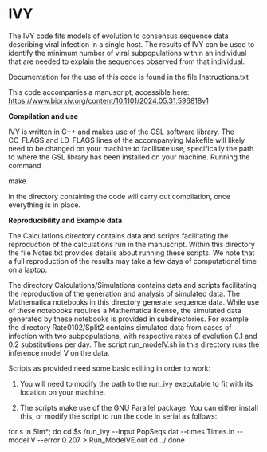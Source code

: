 # IVY

The IVY code fits models of evolution to consensus sequence data describing viral infection in a single host.  The results of IVY can be used to identify the minimum number of viral subpopulations within an individual that are needed to explain the sequences observed from that individual.

Documentation for the use of this code is found in the file Instructions.txt

This code accompanies a manuscript, accessible here: https://www.biorxiv.org/content/10.1101/2024.05.31.596818v1

**Compilation and use**

IVY is written in C++ and makes use of the GSL software library.  The CC_FLAGS and LD_FLAGS lines of the accompanying Makefile will likely need to be changed on your machine to facilitate use, specifically the path to where the GSL library has been installed on your machine.  Running the command

make

in the directory containing the code will carry out compilation, once everything is in place.

**Reproducibility and Example data**

The Calculations directory contains data and scripts facilitating the reproduction of the calculations run in the manuscript.  Within this directory the file Notes.txt provides details about running these scripts.  We note that a full reproduction of the results may take a few days of computational time on a laptop.

The directory Calculations/Simulations contains data and scripts facilitating the reproduction of the generation and analysis of simulated data.  The Mathematica notebooks in this directory generate sequence data.  While use of these notebooks requires a Mathematica license, the simulated data generated by these notebooks is provided in subdirectories.  For example the directory Rate0102/Split2 contains simulated data from cases of infection with two subpopulations, with respective rates of evolution 0.1 and 0.2 substitutions per day.  The script run_modelV.sh in this directory runs the inference model V on the data.

Scripts as provided need some basic editing in order to work:

1.  You will need to modify the path to the run_ivy executable to fit with its location on your machine.

2.  The scripts make use of the GNU Parallel package.  You can either install this, or modify the script to run the code in serial as follows:

for s in Sim*; do
    cd $s
    <PATH>/run_ivy --input PopSeqs.dat --times Times.in --model V --error 0.207 > Run_ModelVE.out
    cd ../
done


